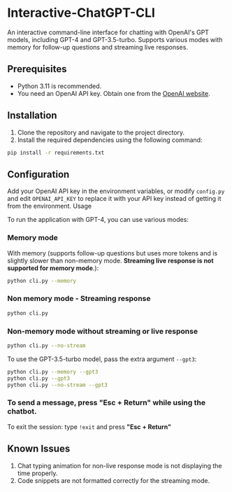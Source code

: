 # Interactive-ChatGPT-CLI

An interactive command-line interface for chatting with OpenAI's GPT models, including GPT-4 and GPT-3.5-turbo. Supports
various modes with memory for follow-up questions and streaming live responses.

## Prerequisites

- Python 3.11 is recommended.
- You need an OpenAI API key. Obtain one from the [OpenAI website](https://beta.openai.com/signup/).

## Installation

1. Clone the repository and navigate to the project directory.
2. Install the required dependencies using the following command:

```bash
pip install -r requirements.txt
```

## Configuration

Add your OpenAI API key in the environment variables, or modify `config.py` and edit `OPENAI_API_KEY` to replace it with
your API key instead of getting it from the environment.
Usage

To run the application with GPT-4, you can use various modes:

### Memory mode

With memory (supports follow-up questions but uses more tokens and is slightly slower than non-memory mode. **Streaming
live response is not supported for memory mode**.):

```bash
python cli.py --memory
```

### Non memory mode - Streaming response

```bash
python cli.py
```

### Non-memory mode without streaming or live response

```bash
python cli.py --no-stream
```

To use the GPT-3.5-turbo model, pass the extra argument `--gpt3`:

```bash
python cli.py --memory --gpt3
python cli.py --gpt3
python cli.py --no-stream --gpt3
```

### To send a message, press "Esc + Return" while using the chatbot.

To exit the session:
type ```!exit``` and press **"Esc + Return"**

## Known Issues

1. Chat typing animation for non-live response mode is not displaying the time properly.
2. Code snippets are not formatted correctly for the streaming mode.

